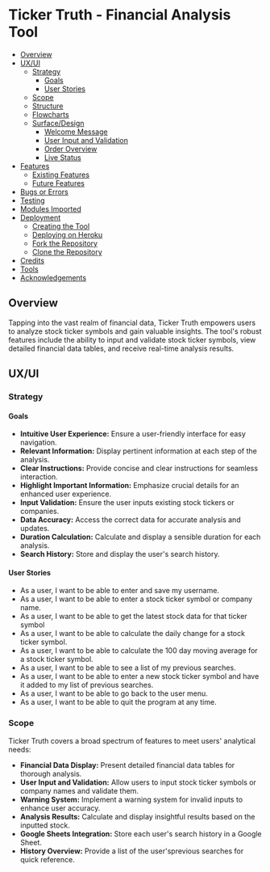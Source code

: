 # Ticker Truth - Financial Analysis Tool

  - [Overview](#overview)
  - [UX/UI](#uxui)
    - [Strategy](#strategy)
      - [Goals](#goals)
      - [User Stories](#user-stories)
    - [Scope](#scope)
    - [Structure](#structure)
    - [Flowcharts](#flowcharts)
    - [Surface/Design](#surfacedesign)
      - [Welcome Message](#welcome-message)
      - [User Input and Validation](#user-input-and-validation)
      - [Order Overview](#order-overview)
      - [Live Status](#live-status)
  - [Features](#features)
    - [Existing Features](#existing-features)
    - [Future Features](#future-features)
  - [Bugs or Errors](#bugs-or-errors)
  - [Testing](#testing)
  - [Modules Imported](#modules-imported)
  - [Deployment](#deployment)
    - [Creating the Tool](#creating-the-tool)
    - [Deploying on Heroku](#deploying-on-heroku)
    - [Fork the Repository](#fork-the-repository)
    - [Clone the Repository](#clone-the-repository)
  - [Credits](#credits)
  - [Tools](#tools)
  - [Acknowledgements](#acknowledgements)

## Overview

Tapping into the vast realm of financial data, Ticker Truth empowers users to analyze stock ticker symbols and gain valuable insights. The tool's robust features include the ability to input and validate stock ticker symbols, view detailed financial data tables, and receive real-time analysis results.

## UX/UI

### Strategy

#### Goals

- **Intuitive User Experience:** Ensure a user-friendly interface for easy navigation.
- **Relevant Information:** Display pertinent information at each step of the analysis.
- **Clear Instructions:** Provide concise and clear instructions for seamless interaction.
- **Highlight Important Information:** Emphasize crucial details for an enhanced user experience.
- **Input Validation:** Ensure the user inputs existing stock tickers or companies.
- **Data Accuracy:** Access the correct data for accurate analysis and updates.
- **Duration Calculation:** Calculate and display a sensible duration for each analysis.
- **Search History:** Store and display the user's search history.

#### User Stories

- As a user, I want to be able to enter and save my username.
- As a user, I want to be able to enter a stock ticker symbol or company name.
- As a user, I want to be able to get the latest stock data for that ticker symbol
- As a user, I want to be able to calculate the daily change for a stock ticker symbol.
- As a user, I want to be able to calculate the 100 day moving average for a stock ticker symbol.
- As a user, I want to be able to see a list of my previous searches.
- As a user, I want to be able to enter a new stock ticker symbol and have it added to my list of previous searches.
- As a user, I want to be able to go back to the user menu.
- As a user, I want to be able to quit the program at any time.

### Scope

Ticker Truth covers a broad spectrum of features to meet users' analytical needs:

- **Financial Data Display:** Present detailed financial data tables for thorough analysis.
- **User Input and Validation:** Allow users to input stock ticker symbols or company names and validate them.
- **Warning System:** Implement a warning system for invalid inputs to enhance user accuracy.
- **Analysis Results:** Calculate and display insightful results based on the inputted stock.
- **Google Sheets Integration:** Store each user's search history in a Google Sheet.
- **History Overview:** Provide a list of the user'sprevious searches for quick reference.


